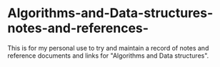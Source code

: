 # Algorithms-and-Data-structures-notes-and-references-
This is for my personal use to try and maintain a record of notes and reference documents and links for "Algorithms and Data structures".
